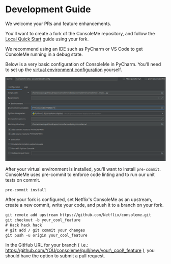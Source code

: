 # Development Guide

We welcome your PRs and feature enhancements. 

You'll want to create a fork of the ConsoleMe repository, and follow the [Local Quick Start](quick-start/local-development.md) guide using your fork. 

We recommend using an IDE such as PyCharm or VS Code to get ConsoleMe running in a debug state.

Below is a very basic configuration of ConsoleMe in PyCharm. You'll need to set up the [virtual environment configuration](https://www.jetbrains.com/help/pycharm/creating-virtual-environment.html) yourself.

![](.gitbook/assets/image%20%2810%29.png)

After your virtual environment is installed, you'll want to install `pre-commit`. ConsoleMe uses pre-commit to enforce code linting and to run our unit tests on commit.

```text
pre-commit install
```

After your fork is configured, set Netflix's ConsoleMe as an upstream, create a new commit, write your code, and push it to a branch on your fork.

```text
git remote add upstream https://github.com/Netflix/consoleme.git
git checkout -b your_cool_feature
# Hack hack hack
# git add / git commit your changes
git push -u origin your_cool_feature
```

In the GitHub URL for your branch \( i.e.: https://github.com/YOU/consoleme/pull/new/your\_cool\_feature \), you should have the option to submit a pull request.

